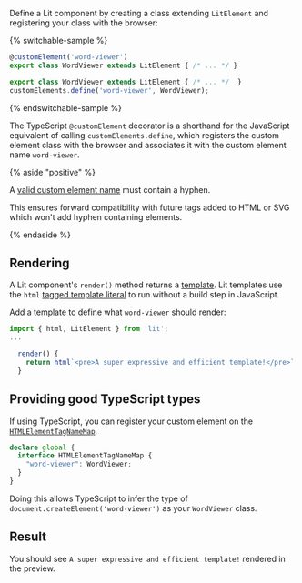 

Define a Lit component by creating a class extending `LitElement` and
registering your class with the browser:

{% switchable-sample %}

```ts
@customElement('word-viewer')
export class WordViewer extends LitElement { /* ... */ }
```

```js
export class WordViewer extends LitElement { /* ... */  }
customElements.define('word-viewer', WordViewer);
```

{% endswitchable-sample %}

The TypeScript `@customElement` decorator is a shorthand for the JavaScript
equivalent of calling `customElements.define`, which registers the custom
element class with the browser and associates it with the custom element name
`word-viewer`.

{% aside "positive" %}

A [valid custom element
name](https://html.spec.whatwg.org/multipage/custom-elements.html#valid-custom-element-name)
must contain a hyphen.

This ensures forward compatibility with future tags added to HTML or SVG which
won't add hyphen containing elements.

{% endaside %}

## Rendering

A Lit component's `render()` method returns a
[template](/docs/templates/overview/). Lit templates use the
`html` [tagged template
literal](https://developer.mozilla.org/en-US/docs/Web/JavaScript/Reference/Template_literals#tagged_templates)
to run without a build step in JavaScript.

Add a template to define what `word-viewer` should render:

```ts
import { html, LitElement } from 'lit';
...

  render() {
    return html`<pre>A super expressive and efficient template!</pre>`
  }
```

<ts-js>
<div slot="ts">

## Providing good TypeScript types

If using TypeScript, you can register your custom element on the
[`HTMLElementTagNameMap`](/docs/components/defining/#typescript-typings).

```ts
declare global {
  interface HTMLElementTagNameMap {
    "word-viewer": WordViewer;
  }
}
```

Doing this allows TypeScript to infer the type of
`document.createElement('word-viewer')` as your `WordViewer` class.

</div>
<div slot="js"><!-- Nothing to show for JS --></div>
</ts-js>

## Result

You should see `A super expressive and efficient template!` rendered in the
preview.
